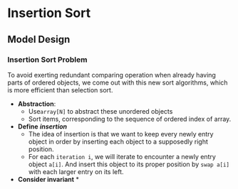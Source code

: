 # Insertion Sort

## Model Design

### Insertion Sort Problem

To avoid exerting redundant comparing operation when already having parts of ordered objects, we come out with this new sort algorithms, which is more efficient than selection sort.

* **Abstraction**: 
  * Use`array[N]` to abstract these unordered objects 
  * Sort items, corresponding to the sequence of ordered index of array.
* **Define** _**insertion**_
  * The idea of insertion is that we want to keep every newly entry object in order by inserting each object to a supposedly right position.
  * For each `iteration i`, we will iterate to encounter a newly entry object `a[i]`. And insert this object to its proper position by `swap a[i]` with each larger entry on its left.
* **Consider invariant**
  * 




